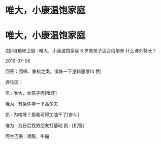 # 唯大，小康温饱家庭

# 唯大，小康温饱家庭

(提问)琅琊卫聂 : 唯大，小康温饱家庭 8 岁男孩子适合给培养 什么课外特长？

2019-07-06

回答：围棋、象棋之类，锻炼一下逻辑思维(4 赞)

评论区：

凯 : 唯大，女孩子呢[呲牙]

唯为 : 有条件学一下高尔夫

凯 : 为啥呀？那我可得加油干了[奋斗]

唯为 : 为日后找男朋友打基础 凯 : [机智]

阿兰巴丢 : 很服，牛逼